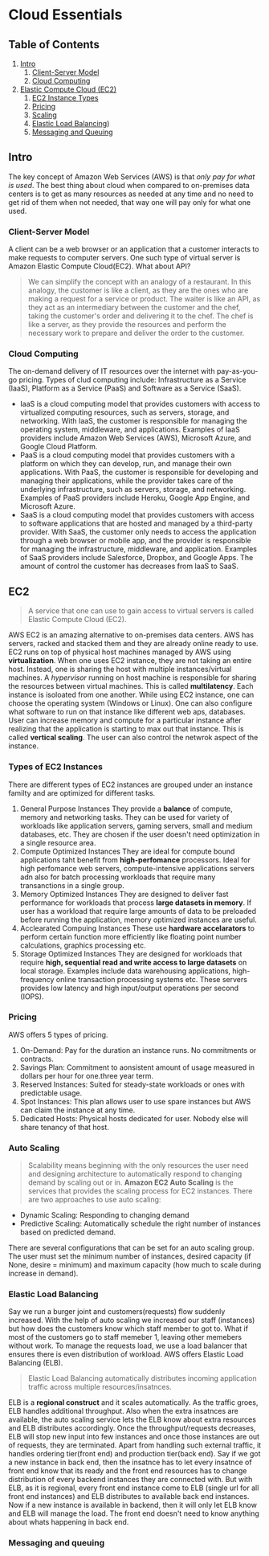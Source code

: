 # Cloud Essentials
## Table of Contents
1. [Intro](#Intro)
    1. [Client-Server Model](#client-server-model)
    2. [Cloud Computing](#cloud-computing)
2. [Elastic Compute Cloud (EC2)](#EC2)
    1. [EC2 Instance Types](#types-of-ec2-instances)
    2. [Pricing](#pricing)
    3. [Scaling](#auto-scaling)
    4. [Elastic Load Balancing](#elastic-loa--ba-ancing))
    5. [Messaging and Queuing](#Messaging-and-queuing)
## Intro
The key concept of Amazon Web Services (AWS) is that *only pay for what is used*. The best thing about cloud when compared to on-premises data centers is to get as many resources as needed at any time and no need to get rid of them when not needed, that way one will pay only for what one used.
### Client-Server Model
A client can be a web browser or an application that a customer interacts to make requests to computer servers. One such type of virtual server is Amazon Elastic Compute Cloud(EC2). What about API?
> We can simplify the concept with an analogy of a restaurant. In this analogy, the customer is like a client, as they are the ones who are making a request for a service or product. The waiter is like an API, as they act as an intermediary between the customer and the chef, taking the customer's order and delivering it to the chef. The chef is like a server, as they provide the resources and perform the necessary work to prepare and deliver the order to the customer.
### Cloud Computing
The on-demand delivery of IT resources over the internet with pay-as-you-go pricing. Types of clud computing include: Infrastructure as a Service (IaaS), Platform as a Service (PaaS) and Software as a Service (SaaS).
* IaaS is a cloud computing model that provides customers with access to virtualized computing resources, such as servers, storage, and networking. With IaaS, the customer is responsible for managing the operating system, middleware, and applications. Examples of IaaS providers include Amazon Web Services (AWS), Microsoft Azure, and Google Cloud Platform.
* PaaS is a cloud computing model that provides customers with a platform on which they can develop, run, and manage their own applications. With PaaS, the customer is responsible for developing and managing their applications, while the provider takes care of the underlying infrastructure, such as servers, storage, and networking. Examples of PaaS providers include Heroku, Google App Engine, and Microsoft Azure.
* SaaS is a cloud computing model that provides customers with access to software applications that are hosted and managed by a third-party provider. With SaaS, the customer only needs to access the application through a web browser or mobile app, and the provider is responsible for managing the infrastructure, middleware, and application. Examples of SaaS providers include Salesforce, Dropbox, and Google Apps.
The amount of control the customer has decreases from IaaS to SaaS.
## EC2
> A service that one can use to gain access to virtual servers is called Elastic Compute Cloud (EC2).

AWS EC2 is an amazing alternative to on-premises data centers. AWS has servers, racked and stacked them and they are already online ready to use. EC2 runs on top of physical host machines managed by AWS using **virtualization**. When one uses EC2 instance, they are not taking an entire host. Instead, one is sharing the host with multiple instances/virtual machines. A *hypervisor* running on host machine is responsible for sharing the resources between virtual machines. This is called **multilatency**. Each instance is isoloated from one another. 
While using EC2 instance, one can choose the operating system (Windows or Linux). One can also configure what software to run on that instance like different web aps, databases. User can increase memory and compute for a particular instance after realizing that the application is starting to max out that instance. This is called **vertical scaling**. The user can also control the netwrok aspect of the instance.
### Types of EC2 Instances
There are different types of EC2 instances are grouped  under an instance familty and are optimized for different tasks. 
1. General Purpose Instances 
    They provide a **balance** of compute, memory and networking tasks. They can be used for variety of workloads like application servers, gaming servers, small and medium databases, etc. They are chosen if the user doesn't need optimization in a single resource area.
2. Compute Optimized Instances 
    They are ideal for compute bound applications taht benefit from **high-perfomance** processors. Ideal for high perfomance web servers, compute-intensive applications servers adn also for batch processing workloads that require many transanctions in a single group.
3. Memory Optimized Instances 
    They are designed to deliver fast performance for workloads that process **large datasets in memory**. If user has a workload that require large amounts of data to be preloaded before running the application, memory optimized instances are useful.
4. Acclearated Compuing Instances 
    These use **hardware accelarators** to perform certain function more efficiently like floating point number calculations, graphics processing etc.
5. Storage Optimized Instances 
    They are designed for workloads that require **high, sequential read and write access to large datasets** on local storage. Examples include data warehousing applications, high-frequency online transaction processing systems etc. These servers provides low latency and high input/output operations per second (IOPS).
### Pricing
AWS offers 5 types of pricing.
1. On-Demand: Pay for the duration an instance runs. No commitments or contracts.
2. Savings Plan: Commitment to aonsistent amount of usage measured in dollars per hour for one.three year term.
3. Reserved Instances: Suited for steady-state workloads or ones with predictable usage.
4. Spot Instances: This plan allows user to use spare instances but AWS can claim the instance at any time.
5. Dedicated Hosts: Physical hosts dedicated for user. Nobody else will share tenancy of that host.
### Auto Scaling
>Scalability means beginning with the only resources the user need and designing architecture to automatically respond to changing demand by scaling out or in.
**Amazon EC2 Auto Scaling** is the services that provides the scaling process for EC2 instances. There are two approaches to use auto scaling:
* Dynamic Scaling: Responding to changing demand
* Predictive Scaling: Automatically schedule the right number of instances based on predicted demand. 

There are several configurations that can be set for an auto scaling group. The user must set the minimum number of instances, desired capacity (if None, desire = minimum) and maximum capacity (how much to scale during increase in demand).
### Elastic Load Balancing
Say we run a burger joint and customers(requests) flow suddenly increased. With the help of auto scaling we increased our staff (instances) but how does the customers know which staff member to got to. What if most of the customers go to staff memeber 1, leaving other memebers without work. To manage the requests load, we use a load balancer that ensures there is even distribution of workload. AWS offers Elastic Load Balancing (ELB).
> Elastic Load Balancing automatically distributes incoming application traffic across multiple resources/insatnces.

ELB is a **regional construct** and it scales automatically. As the traffic groes, ELB handles additional throughput. Also when the extra insatnces are available, the auto scaling service lets the ELB know about extra resources and ELB distributes accordingly. Once the throughput/requests decreases, ELB will stop new input into few instances and once those instances are out of requests, they are terminated. 
Apart from handling such external traffic, it handles ordering tier(front end) and production tier(back end). Say if we got a new instance in back end, then the insatnce has to let every insatnce of front end know that its ready and the front end resources has to change distribution of every backend instances they are connected with. But with ELB, as it is regional, every front end instance come to ELB (single url for all front end instances) and ELB distributes to available back end instances. Now if a new instance is available in backend, then it will only let ELB know and ELB will manage the load. The front end doesn't need to know anything about whats happening in back end.
### Messaging and queuing
